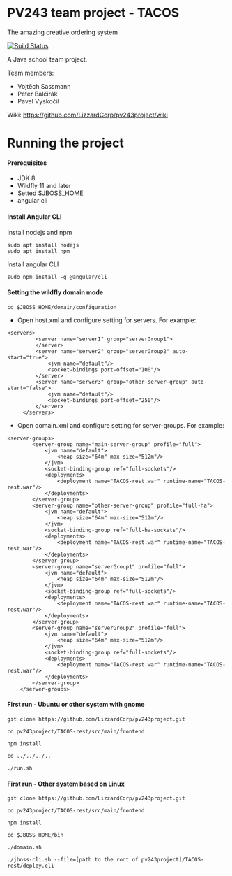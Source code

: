 # PV243 team project - TACOS
The amazing creative ordering system

[![Build Status](https://travis-ci.org/LizzardCorp/pv243project.svg?branch=master)](https://travis-ci.org/LizzardCorp/pv243project)

A Java school team project.

Team members: 
* Vojtěch Sassmann
* Peter Balčirák
* Pavel Vyskočil

Wiki: https://github.com/LizzardCorp/pv243project/wiki


# Running the project

#### Prerequisites
- JDK 8
- Wildfly 11 and later
- Setted $JBOSS_HOME
- angular cli

#### Install Angular CLI

Install nodejs and npm
```
sudo apt install nodejs
sudo apt install npm
```

Install angular CLI
```
sudo npm install -g @angular/cli
```


#### Setting the wildfly domain mode

`cd $JBOSS_HOME/domain/configuration`

* Open host.xml and configure setting for servers. For example:
```
<servers>
         <server name="server1" group="serverGroup1">
         </server>
         <server name="server2" group="serverGroup2" auto-start="true">
             <jvm name="default"/>
             <socket-bindings port-offset="100"/>
         </server>
         <server name="server3" group="other-server-group" auto-start="false">
             <jvm name="default"/>
             <socket-bindings port-offset="250"/>
         </server>
     </servers>
```
* Open domain.xml and configure setting for server-groups. For example:
```
<server-groups>
        <server-group name="main-server-group" profile="full">
            <jvm name="default">
                <heap size="64m" max-size="512m"/>
            </jvm>
            <socket-binding-group ref="full-sockets"/>
            <deployments>
                <deployment name="TACOS-rest.war" runtime-name="TACOS-rest.war"/>
            </deployments>
        </server-group>
        <server-group name="other-server-group" profile="full-ha">
            <jvm name="default">
                <heap size="64m" max-size="512m"/>
            </jvm>
            <socket-binding-group ref="full-ha-sockets"/>
            <deployments>
                <deployment name="TACOS-rest.war" runtime-name="TACOS-rest.war"/>
            </deployments>
        </server-group>
        <server-group name="serverGroup1" profile="full">
            <jvm name="default">
                <heap size="64m" max-size="512m"/>
            </jvm>
            <socket-binding-group ref="full-sockets"/>
            <deployments>
                <deployment name="TACOS-rest.war" runtime-name="TACOS-rest.war"/>
            </deployments>
        </server-group>
        <server-group name="serverGroup2" profile="full">
            <jvm name="default">
                <heap size="64m" max-size="512m"/>
            </jvm>
            <socket-binding-group ref="full-sockets"/>
            <deployments>
                <deployment name="TACOS-rest.war" runtime-name="TACOS-rest.war"/>
            </deployments>
        </server-group>
    </server-groups>

```

#### First run - Ubuntu or other system with gnome

`git clone https://github.com/LizzardCorp/pv243project.git`

`cd pv243project/TACOS-rest/src/main/frontend`

`npm install`

`cd ../../../..`

`./run.sh`

#### First run - Other system based on Linux

`git clone https://github.com/LizzardCorp/pv243project.git`

`cd pv243project/TACOS-rest/src/main/frontend`

`npm install`

`cd $JBOSS_HOME/bin`

`./domain.sh`

`./jboss-cli.sh --file=[path to the root of pv243project]/TACOS-rest/deploy.cli`